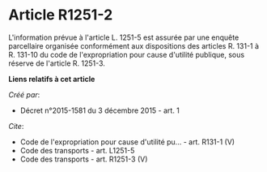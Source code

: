 # Article R1251-2

L'information prévue à l'article L. 1251-5 est assurée par une enquête parcellaire organisée conformément aux dispositions
des articles R. 131-1 à R. 131-10 du code de l'expropriation pour cause d'utilité publique, sous réserve de l'article R.
1251-3.

**Liens relatifs à cet article**

_Créé par_:

  - Décret n°2015-1581 du 3 décembre 2015 - art. 1

_Cite_:

  - Code de l'expropriation pour cause d'utilité pu... - art. R131-1 (V)
  - Code des transports - art. L1251-5
  - Code des transports - art. R1251-3 (V)
